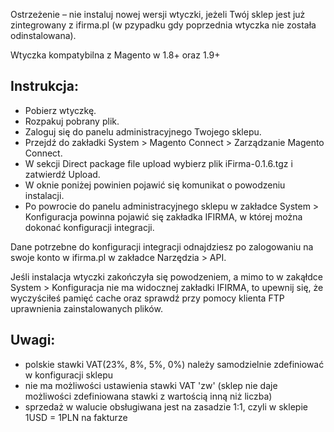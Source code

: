 Ostrzeżenie – nie instaluj nowej wersji wtyczki, jeżeli Twój sklep jest już zintegrowany z ifirma.pl (w pzypadku gdy poprzednia wtyczka nie została odinstalowana).

Wtyczka kompatybilna z Magento w 1.8+ oraz 1.9+

Instrukcja:
-----------
- Pobierz wtyczkę.
- Rozpakuj pobrany plik.
- Zaloguj się do panelu administracyjnego Twojego sklepu.
- Przejdź do zakładki System > Magento Connect > Zarządzanie Magento Connect.
- W sekcji Direct package file upload wybierz plik iFirma-0.1.6.tgz i zatwierdź Upload.
- W oknie poniżej powinien pojawić się komunikat o powodzeniu instalacji.
- Po powrocie do panelu administracyjnego sklepu w zakładce System > Konfiguracja powinna pojawić się zakładka IFIRMA, w której można dokonać konfiguracji integracji.

Dane potrzebne do konfiguracji integracji odnajdziesz po zalogowaniu na swoje konto w ifirma.pl w zakładce Narzędzia > API.

Jeśli instalacja wtyczki zakończyła się powodzeniem, a mimo to w zakąłdce System > Konfiguracja nie ma widocznej zakładki IFIRMA, to upewnij się, że wyczyściłeś pamięć cache oraz sprawdź przy pomocy klienta FTP uprawnienia zainstalowanych plików.

Uwagi:
------
 - polskie stawki VAT(23%, 8%, 5%, 0%) należy samodzielnie zdefiniować w konfiguracji sklepu
 - nie ma możliwości ustawienia stawki VAT 'zw' (sklep nie daje możliwości zdefiniowana stawki z wartością inną niż liczba)
 - sprzedaż w walucie obsługiwana jest na zasadzie 1:1, czyli w sklepie 1USD = 1PLN na fakturze

